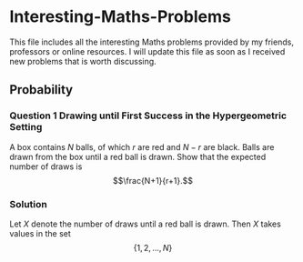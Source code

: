 # Interesting-Maths-Problems

This file includes all the interesting Maths problems provided by my friends, professors or online resources. I will update this file as soon as I received new problems that is worth discussing.
## Probability 
### Question 1 Drawing until First Success in the Hypergeometric Setting 
A box contains $N$ balls, of which $r$ are red and $N-r$ are black. Balls are drawn from the box until a red ball is drawn. Show that the expected number of draws is $$\frac{N+1}{r+1}.$$

### Solution
Let $X$ denote the number of draws until a red ball is drawn. Then $X$ takes values in the set $$\left\{1,2,\ldots,N\right\}$$
